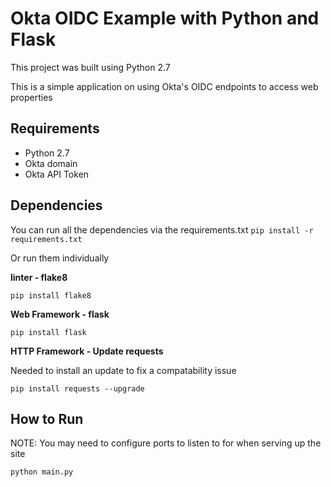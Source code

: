 # Okta OIDC Example with Python and Flask

This project was built using Python 2.7

This is a simple application on using Okta's OIDC endpoints to access web properties

## Requirements
* Python 2.7
* Okta domain
* Okta API Token

## Dependencies
You can run all the dependencies via the requirements.txt
`pip install -r requirements.txt`

Or run them individually

**linter - flake8**

`pip install flake8`

**Web Framework - flask**

`pip install flask`

**HTTP Framework - Update requests**

Needed to install an update to fix a compatability issue

`pip install requests --upgrade`

## How to Run

NOTE: You may need to configure ports to listen to for when serving up the site

`python main.py`
